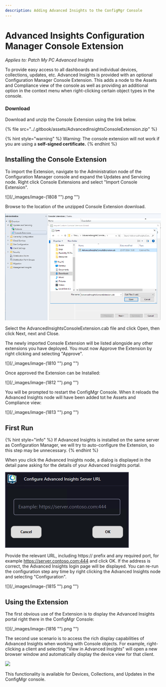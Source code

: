 ```yaml
---
description: Adding Advanced Insights to the ConfigMgr Console
---
```


# Advanced Insights Configuration Manager Console Extension

_Applies to: Patch My PC Advanced Insights_

To provide easy access to all dashboards and individual devices, collections, updates, etc. Advanced Insights is provided with an optional Configuration Manager Console Extension. This adds a node to the Assets and Compliance view of the console as well as providing an additional option in the context menu when right-clicking certain object types in the console.

### Download

Download and unzip the Console Extension using the link below.

{% file src="../.gitbook/assets/AdvancedInsightsConsoleExtension.zip" %}

{% hint style="warning" %}
Warning: The console extension will not work if you are using a **self-signed certificate.**&#x20;
{% endhint %}

## Installing the Console Extension

To import the Extension, navigate to the Administration node of the Configuration Manager console and expand the Updates and Servicing node. Right click Console Extensions and select "Import Console Extension".

![](/_images/image-(1808 "").png "")

Browse to the location of the unzipped Console Extension download.

![](/_images/2024-07-29_10-52-41.png "")

Select the AdvancedInsightsConsoleExtension.cab file and click Open, then click Next, next and Close.

The newly imported Console Extension will be listed alongside any other extensions you have deployed. You must now Approve the Extension by right clicking and selecting "Approve".

![](/_images/image-(1810 "").png "")

Once approved the Extension can be Installed:

![](/_images/image-(1812 "").png "")

&#x20;You will be prompted to restart the ConfigMgr Console. When it reloads the Advanced Insights node will have been added tot he Assets and Compliance view:

![](/_images/image-(1813 "").png "")

## First Run

{% hint style="info" %}
If Advanced Insights is installed on the same server as Configuration Manager, we will try to auto-configure the Extension, so this step may be unnecessary.
{% endhint %}

When you click the Advanced Insights node, a dialog is displayed in the detail pane asking for the details of your Advanced Insights portal.

![](/_images/2024-07-25_16-46-39.png "")

Provide the relevant URL, including https:// prefix and any required port, for example https://server.contoso.com:444 and click OK. If the address is correct, the Advanced Insights login page will be displayed. You can re-run the configuration step any time by right clicking the Advanced Insights node and selecting "Configuration".&#x20;

![](/_images/image-(1815 "").png "")

## Using the Extension

The first obvious use of the Extension is to display the Advanced Insights portal right there in the ConfigMgr Console:

![](/_images/image-(1816 "").png "")

The second use scenario is to access the rich display capabilities of Advanced Insights when working with Console objects. For example, right-clicking a client and selecting "View in Advanced Insights" will open a new browser window and automatically display the device view for that client.

![](/_images/Console-Extension.gif "")

This functionality is available for Devices, Collections, and Updates in the ConfigMgr console.
